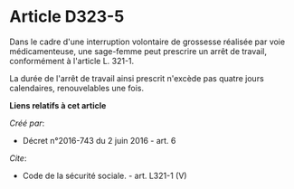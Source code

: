 # Article D323-5

Dans le cadre d'une interruption volontaire de grossesse réalisée par voie médicamenteuse, une sage-femme peut prescrire un
arrêt de travail, conformément à l'article L. 321-1. 

La durée de l'arrêt de travail ainsi prescrit n'excède pas quatre jours calendaires, renouvelables une fois.

**Liens relatifs à cet article**

_Créé par_:

  - Décret n°2016-743 du 2 juin 2016 - art. 6

_Cite_:

  - Code de la sécurité sociale. - art. L321-1 (V)
